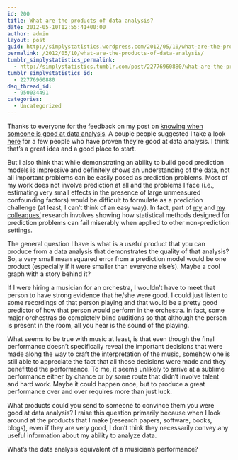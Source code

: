 ```yaml
---
id: 200
title: What are the products of data analysis?
date: 2012-05-10T12:55:41+00:00
author: admin
layout: post
guid: http://simplystatistics.wordpress.com/2012/05/10/what-are-the-products-of-data-analysis
permalink: /2012/05/10/what-are-the-products-of-data-analysis/
tumblr_simplystatistics_permalink:
  - http://simplystatistics.tumblr.com/post/22776960880/what-are-the-products-of-data-analysis
tumblr_simplystatistics_id:
  - 22776960880
dsq_thread_id:
  - 950034491
categories:
  - Uncategorized
---
```

Thanks to everyone for the feedback on my post on <a href="http://simplystatistics.tumblr.com/post/22585430491/how-do-you-know-if-someone-is-great-at-data-analysis" target="_blank">knowing when someone is good at data analysis</a>. A couple people suggested I take a look <a href="http://www.kaggle.com/users" target="_blank">here</a> for a few people who have proven they&#8217;re good at data analysis. I think that&#8217;s a great idea and a good place to start.

But I also think that while demonstrating an ability to build good prediction models is impressive and definitely shows an understanding of the data, not all important problems can be easily posed as prediction problems. Most of my work does not involve prediction at all and the problems I face (i.e., estimating very small effects in the presence of large unmeasured confounding factors) would be difficult to formulate as a prediction challenge (at least, I can&#8217;t think of an easy way). In fact, part of <a href="http://www.scribd.com/full/28736728?access_key=key-21htoe67zs4rs9ecj1al" target="_blank">my</a> and <a href="http://www.ncbi.nlm.nih.gov/pubmed/22364439" target="_blank">my colleagues&#8217;</a> research involves showing how statistical methods designed for prediction problems can fail miserably when applied to other non-prediction settings.

The general question I have is what is a useful product that you can produce from a data analysis that demonstrates the quality of that analysis? So, a very small mean squared error from a prediction model would be one product (especially if it were smaller than everyone else&#8217;s). Maybe a cool graph with a story behind it? 

If I were hiring a musician for an orchestra, I wouldn&#8217;t have to meet that person to have strong evidence that he/she were good. I could just listen to some recordings of that person playing and that would be a pretty good predictor of how that person would perform in the orchestra. In fact, some major orchestras do completely blind auditions so that although the person is present in the room, all you hear is the sound of the playing.

What seems to be true with music at least, is that even though the final performance doesn&#8217;t specifically reveal the important decisions that were made along the way to craft the interpretation of the music, somehow one is still able to appreciate the fact that all those decisions were made and they benefitted the performance. To me, it seems unlikely to arrive at a sublime performance either by chance or by some route that didn&#8217;t involve talent and hard work. Maybe it could happen once, but to produce a great performance over and over requires more than just luck.

What products could you send to someone to convince them you were good at data analysis? I raise this question primarily because when I look around at the products that I make (research papers, software, books, blogs), even if they are very good, I don&#8217;t think they necessarily convey any useful information about my ability to analyze data.

What&#8217;s the data analysis equivalent of a musician&#8217;s performance?